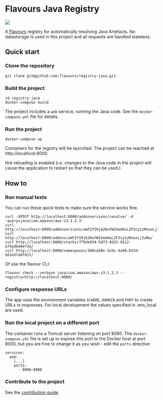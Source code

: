 # Flavours Java Registry

![](https://github.com/flavours/documentation/workflows/CI/badge.svg)

A [Flavours](https://www.flavours.dev) registry for automatically resolving Java Artefacts. No datastorage is used in this project and all requests are handled stateless. 


## Quick start

### Clone the repository

```
git clone git@github.com:flavours/registry-java.git
```

### Build the project

```
cd registry-java
docker-compose build
```

The project includes a ``web`` service, running the Java code.
See the ``docker-compose.yml`` file for details.

### Run the project

```
docker-compose up
````

Containers for the registry will be launched. The project can be reached at http://localhost:8000.

Hot-reloading is enabled (i.e. changes to the Java code in the project will cause the application to restart so that they 
can be used.)


## How to

### Run manual tests

You can run these quick tests to make sure the service works fine.

```
curl -XPOST http://localhost:8000/addonversions/resolve/ -d 'query=java/com.amazon/aws-s3:1.2.3'
curl http://localhost:8000/addonversions/amF2YS9jb20uYW1hem9uL2F3cy1zMzoxLjIuMw/
curl http://localhost:8000/addons/amF2YS9jb20uYW1hem9uL2F3cy1zMzoxLjIuMw/
curl http://localhost:8000/stacks/77bde934-5d73-4d25-9222-e74adb48ef3e/
curl http://localhost:8000/namespaces/380ca58e-32dc-4a90-831d-b63a57a8f621/
```

Of use the flavour CLI:

```
flavour check --verbose java/com.amazon/aws-s3:1.2.3 --registry=http://localhost:8000/
```


### Configure response URLs
The app uses the environment variables `SCHEME`, `DOMAIN` and `PORT` to create URLs in responses. For local development
the values specified in .env_local are used.  

### Run the local project on a different port

The container runs a Tomcat server listening on port 8080. The ``docker-compose.yml`` file is set up to
expose this port to the Docker host at port 8000, but you are free to change it as you wish - edit the ``ports`` directive:

```
services:
  web:
    [...]
    ports: 
      - 8000:8080
```

### Contribute to the project

See the [contribution guide](https://github.com/flavours/getting-started-with-spring-boot/blob/master/CONTRIBUTING.md).

